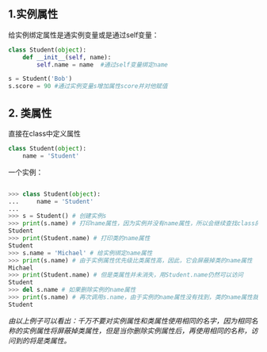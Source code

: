 ## 1.实例属性  
给实例绑定属性是通实例变量或是通过self变量：  
```py
class Student(object):
    def __init__(self, name):
        self.name = name  #通过self变量绑定name

s = Student('Bob')
s.score = 90 #通过实例变量s增加属性score并对他赋值
```  
## 2. 类属性 

直接在class中定义属性

```py
class Student(object):
    name = 'Student'
```  

一个实例：  
```py

>>> class Student(object):
...     name = 'Student'
...
>>> s = Student() # 创建实例s
>>> print(s.name) # 打印name属性，因为实例并没有name属性，所以会继续查找class的name属性
Student
>>> print(Student.name) # 打印类的name属性
Student
>>> s.name = 'Michael' # 给实例绑定name属性
>>> print(s.name) # 由于实例属性优先级比类属性高，因此，它会屏蔽掉类的name属性
Michael
>>> print(Student.name) # 但是类属性并未消失，用Student.name仍然可以访问
Student
>>> del s.name # 如果删除实例的name属性
>>> print(s.name) # 再次调用s.name，由于实例的name属性没有找到，类的name属性就显示出来了
Student
```  
*由以上例子可以看出：千万不要对实例属性和类属性使用相同的名字，因为相同名称的实例属性将屏蔽掉类属性，但是当你删除实例属性后，再使用相同的名称，访问到的将是类属性。*